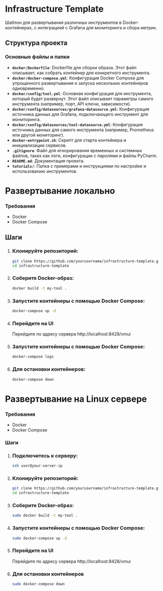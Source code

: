 # Infrastructure Template

Шаблон для развертывания различных инструментов в Docker-контейнерах, с интеграцией с Grafana для мониторинга и сбора метрик.

## Структура проекта

### Основные файлы и папки

- **`docker/Dockerfile`**: Dockerfile для сборки образа. Этот файл описывает, как собрать контейнер для конкретного инструмента.
- **`docker/docker-compose.yml`**: Конфигурация Docker Compose для упрощенного развертывания и запуска нескольких контейнеров одновременно.
- **`docker/config/tool.yml`**: Основная конфигурация для инструмента, который будет развернут. Этот файл описывает параметры самого инструмента (например, порт, API ключи, зависимости).
- **`docker/config/datasources/grafana-datasource.yml`**: Конфигурация источника данных для Grafana, подключающего инструмент для мониторинга.
- **`docker/config/datasources/tool-datasource.yml`**: Конфигурация источника данных для самого инструмента (например, Prometheus или другой мониторинг).
- **`docker-entrypoint.sh`**: Скрипт для старта контейнера и инициализации сервисов.
- **`.gitignore`**: Файл для игнорирования временных и системных файлов, таких как логи, конфигурации с паролями и файлы PyCharm.
- **`README.md`**: Документация проекта.
- **`tutorials/`**: Папка с примерами и инструкциями по настройке и использованию инструментов.

# Развертывание локально

### Требования

- Docker
- Docker Compose

## Шаги

1. ### Клонируйте репозиторий:

   ```bash
   git clone https://github.com/yourusername/infrastructure-template.git
   cd infrastructure-template

2. ### Соберите Docker-образ:

   ```bash
   docker build -t my-tool .

3. ### Запустите контейнеры с помощью Docker Compose:
   ```bash
   docker-compose up -d
4. ### Перейдите на UI
   Перейдите по адресу сервера http://localhost:8428/vmui
5. ### Запустите контейнеры с помощью Docker Compose:
   ```bash
   docker-compose logs
6. ### Для остановки контейнеров:
   ```bash
   docker-compose down

# Развертывание на Linux сервере

### Требования

- Docker
- Docker Compose

### Шаги

1. ### Подключитесь к серверу:

   ```bash
   ssh user@your-server-ip

2. ### Клонируйте репозиторий:
   ```bash
   git clone https://github.com/yourusername/infrastructure-template.git
   cd infrastructure-template
   
3. ### Соберите Docker-образ:
   ```bash
   sudo docker build -t my-tool .

4. ### Запустите контейнеры с помощью Docker Compose:
   ```bash
   sudo docker-compose up -d

5. ### Перейдите на UI 
   Перейдите по адресу сервера http://localhost:8428/vmui

6. ### Для остановки контейнеров
   ```bash
   sudo docker-compose down
